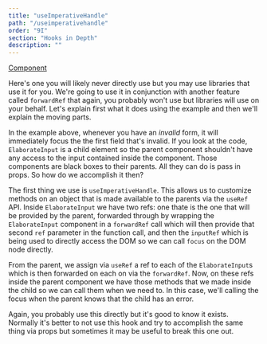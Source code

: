 ```yaml
---
title: "useImperativeHandle"
path: "/useimperativehandle"
order: "9I"
section: "Hooks in Depth"
description: ""
---
```


[Component][imperative-handle]

Here's one you will likely never directly use but you may use libraries that use it for you. We're going to use it in conjunction with another feature called `forwardRef` that again, you probably won't use but libraries will use on your behalf. Let's explain first what it does using the example and then we'll explain the moving parts.

In the example above, whenever you have an _invalid_ form, it will immediately focus the the first field that's invalid. If you look at the code, `ElaborateInput` is a child element so the parent component shouldn't have any access to the input contained inside the component. Those components are black boxes to their parents. All they can do is pass in props. So how do we accomplish it then?

The first thing we use is `useImperativeHandle`. This allows us to customize methods on an object that is made available to the parents via the `useRef` API. Inside `ElaborateInput` we have two refs: one thate is the one that will be provided by the parent, forwarded through by wrapping the `ElaborateInput` component in a `forwardRef` call which will then provide that second `ref` parameter in the function call, and then the `inputRef` which is being used to directly access the DOM so we can call `focus` on the DOM node directly.

From the parent, we assign via `useRef` a ref to each of the `ElaborateInput`s which is then forwarded on each on via the `forwardRef`. Now, on these refs inside the parent component we have those methods that we made inside the child so we can call them when we need to. In this case, we'll calling the focus when the parent knows that the child has an error.

Again, you probably use this directly but it's good to know it exists. Normally it's better to not use this hook and try to accomplish the same thing via props but sometimes it may be useful to break this one out.

[imperative-handle]: https://codesandbox.io/s/github/btholt/react-hooks-examples-v3/tree/master/?module=%2Fsrc%2FImperativeHandle.js
